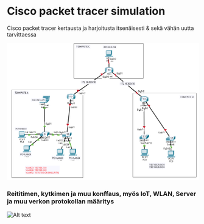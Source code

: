 <h1> Cisco packet tracer simulation</h1>
Cisco packet tracer kertausta ja harjoitusta itsenäisesti & sekä vähän uutta tarvittaessa

![Alt text](CiscoPacketTracer-1.PNG?raw=true "None")

<h3> Reititimen, kytkimen ja muu konffaus, myös IoT, WLAN, Server ja muu verkon protokollan määritys </h3>

![Alt text](IMG_20191101_140519.jpg?raw=true "None")
